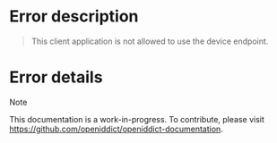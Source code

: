 # Error description

> This client application is not allowed to use the device endpoint.

# Error details

> [!NOTE]
> This documentation is a work-in-progress. To contribute, please visit https://github.com/openiddict/openiddict-documentation.
